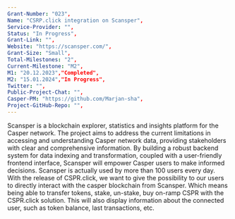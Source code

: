 ```yaml
---
Grant-Number: "023",
Name: "CSRP.click integration on Scansper",
Service-Provider: "",
Status: "In Progress",
Grant-Link: "",
Website: "https://scansper.com/",
Grant-Size: "Small",
Total-Milestones: "2",
Current-Milestone: "M2",
M1: "20.12.2023","Completed",
M2: "15.01.2024","In Progress",
Twitter: "",
Public-Project-Chat: "",
Casper-PM: "https://github.com/Marjan-sha",
Project-GitHub-Repo: "",
---
```

<!--lang:en--> 
Scansper is a blockchain explorer, statistics and insights platform for the Casper network. The project aims to address the current limitations in accessing and understanding Casper network data, providing stakeholders with clear and comprehensive information. By building a robust backend system for data indexing and transformation, coupled with a user-friendly frontend interface, Scansper will empower Casper users to make informed decisions. 
Scansper is  actually used by more than 100 users every day. With the release of CSPR.click, we want to give the possibility to our users to directly interact with the casper blockchain from Scansper. Which means being able to transfer tokens, stake, un-stake, buy on-ramp CSPR with the CSPR.click solution.
This will also display information about the connected user, such as token balance, last transactions, etc.




<!--lang:es--] 
Scansper es un explorador de blockchain y una plataforma de estadísticas e información para la red Casper. El proyecto tiene como objetivo abordar las limitaciones actuales en el acceso y la comprensión de los datos de la red Casper, proporcionando a las partes interesadas información clara y completa. Mediante la construcción de un sistema backend robusto para la indexación y transformación de datos, junto con una interfaz frontend fácil de usar, Scansper permitirá a los usuarios de Casper tomar decisiones informadas. 
Scansper es utilizado actualmente por más de 100 usuarios cada día. Con el lanzamiento de CSPR.click, queremos dar la posibilidad a nuestros usuarios de interactuar directamente con la blockchain de Casper desde Scansper. Lo que significa poder transferir tokens, apostar, des-apostar, comprar en rampa CSPR con la solución CSPR.click.
Esto también mostrará información sobre el usuario conectado, como el saldo de tokens, las últimas transacciones, etc.


<!--lang:de--] 
Scansper ist eine Blockchain-Explorer-, Statistik- und Erkenntnisplattform für das Casper-Netzwerk. Das Projekt zielt darauf ab, die derzeitigen Beschränkungen beim Zugriff auf die Daten des Casper-Netzwerks und deren Verständnis zu beseitigen und den Beteiligten klare und umfassende Informationen zur Verfügung zu stellen. Durch den Aufbau eines robusten Backend-Systems für die Datenindizierung und -umwandlung, gekoppelt mit einer benutzerfreundlichen Frontend-Schnittstelle, wird Scansper Casper-Nutzer in die Lage versetzen, fundierte Entscheidungen zu treffen. 
Scansper wird derzeit täglich von mehr als 100 Nutzern verwendet. Mit der Veröffentlichung von CSPR.click wollen wir unseren Nutzern die Möglichkeit geben, direkt von Scansper aus mit der Casper-Blockchain zu interagieren. Das bedeutet, dass sie mit der CSPR.click-Lösung Token transferieren, Einsätze tätigen, Einsätze aufheben und CSPR kaufen können.
Dabei werden auch Informationen über den angeschlossenen Nutzer angezeigt, wie z.B. Token-Guthaben, letzte Transaktionen, etc.

<!--lang:fr--] 
Scansper est une plateforme d'exploration, de statistiques et d'informations sur la blockchain pour le réseau Casper. Le projet vise à remédier aux limites actuelles de l'accès et de la compréhension des données du réseau Casper, en fournissant aux parties prenantes des informations claires et complètes. En construisant un système dorsal robuste pour l'indexation et la transformation des données, associé à une interface frontale conviviale, Scansper permettra aux utilisateurs de Casper de prendre des décisions éclairées. 
Scansper est actuellement utilisé par plus de 100 utilisateurs chaque jour. Avec la sortie de CSPR.click, nous voulons donner la possibilité à nos utilisateurs d'interagir directement avec la blockchain Casper à partir de Scansper. Cela signifie qu'ils pourront transférer des tokens, miser, dé-miser, acheter des CSPR avec la solution CSPR.click.
Cette solution affichera également des informations sur l'utilisateur connecté, telles que le solde des jetons, les dernières transactions, etc.

<!--lang:pl--] 
Scansper to eksplorator blockchain, platforma statystyk i spostrzeżeń dla sieci Casper. Projekt ma na celu zaradzenie obecnym ograniczeniom w dostępie i zrozumieniu danych sieci Casper, zapewniając zainteresowanym stronom jasne i wyczerpujące informacje. Budując solidny system backendowy do indeksowania i transformacji danych, w połączeniu z przyjaznym dla użytkownika interfejsem frontendowym, Scansper umożliwi użytkownikom Casper podejmowanie świadomych decyzji. 
Scansper jest używany przez ponad 100 użytkowników każdego dnia. Wraz z wydaniem CSPR.click, chcemy dać naszym użytkownikom możliwość bezpośredniej interakcji z blockchainem Casper z poziomu Scansper. Oznacza to możliwość przesyłania tokenów, stakowania, un-stakowania, kupowania CSPR on-ramp za pomocą rozwiązania CSPR.click.
Wyświetli to również informacje o podłączonym użytkowniku, takie jak saldo tokenów, ostatnie transakcje itp.

<!--lang:uk--] 
Scansper - це платформа для дослідження блокчейну, статистики та аналітики мережі Каспер. Проект спрямований на усунення поточних обмежень у доступі та розумінні даних мережі Casper, надаючи зацікавленим сторонам чітку та вичерпну інформацію. Завдяки створенню надійної внутрішньої системи для індексування та перетворення даних у поєднанні зі зручним інтерфейсом, Scansper надасть користувачам Casper можливість приймати обґрунтовані рішення. 
Наразі Scansper використовують понад 100 користувачів щодня. З випуском CSPR.click ми хочемо дати можливість нашим користувачам безпосередньо взаємодіяти з блокчейном Casper через Scansper. Це означає можливість переказувати токени, вкладати, знімати стейки, купувати CSPR на рампі за допомогою рішення CSPR.click.
При цьому також буде відображатися інформація про підключеного користувача, така як баланс токенів, останні транзакції тощо.

[!--lang:*-->  
